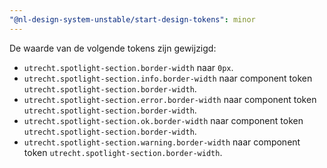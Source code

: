 ```yaml
---
"@nl-design-system-unstable/start-design-tokens": minor
---
```


De waarde van de volgende tokens zijn gewijzigd:

- `utrecht.spotlight-section.border-width` naar `0px`.
- `utrecht.spotlight-section.info.border-width` naar component token `utrecht.spotlight-section.border-width`.
- `utrecht.spotlight-section.error.border-width` naar component token `utrecht.spotlight-section.border-width`.
- `utrecht.spotlight-section.ok.border-width` naar component token `utrecht.spotlight-section.border-width`.
- `utrecht.spotlight-section.warning.border-width` naar component token `utrecht.spotlight-section.border-width`.
